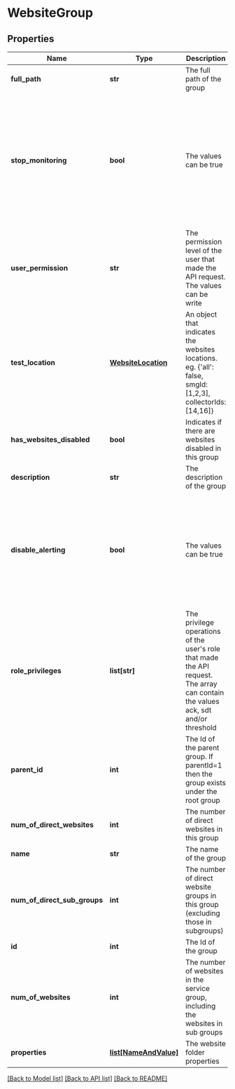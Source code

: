 # WebsiteGroup

## Properties
Name | Type | Description | Notes
------------ | ------------- | ------------- | -------------
**full_path** | **str** | The full path of the group | [optional] 
**stop_monitoring** | **bool** | The values can be true|false where true: monitoring is disabled for the websites in the group false: monitoring is enabled for the websites in the group If stopMonitoring&#x3D;true, then alerting will also be disabled by default for the websites in the group | [optional] 
**user_permission** | **str** | The permission level of the user that made the API request. The values can be write|read|ack | [optional] 
**test_location** | [**WebsiteLocation**](WebsiteLocation.md) | An object that indicates the websites locations. eg. {&#39;all&#39;: false, smgId:[1,2,3], collectorIds:[14,16]} | [optional] 
**has_websites_disabled** | **bool** | Indicates if there are websites disabled in this group | [optional] 
**description** | **str** | The description of the group | [optional] 
**disable_alerting** | **bool** | The values can be true|false where true: alerting is disabled for the websites in the group false: alerting is enabled for the websites in the group If stopMonitoring&#x3D;true, then alerting will also be disabled by default for the websites in the group | [optional] 
**role_privileges** | **list[str]** | The privilege operations of the user&#39;s role that made the API request.  The array can contain the values ack, sdt and/or threshold | [optional] 
**parent_id** | **int** | The Id of the parent group. If parentId&#x3D;1 then the group exists under the root group | [optional] 
**num_of_direct_websites** | **int** | The number of direct websites in this group | [optional] 
**name** | **str** | The name of the group | 
**num_of_direct_sub_groups** | **int** | The number of direct website groups in this group (excluding those in subgroups) | [optional] 
**id** | **int** | The Id of the group | [optional] 
**num_of_websites** | **int** | The number of websites in the service group, including the websites in sub groups | [optional] 
**properties** | [**list[NameAndValue]**](NameAndValue.md) | The website folder properties | [optional] 

[[Back to Model list]](../README.md#documentation-for-models) [[Back to API list]](../README.md#documentation-for-api-endpoints) [[Back to README]](../README.md)


